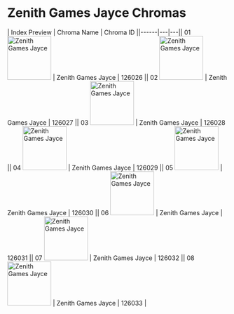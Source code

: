 # Zenith Games Jayce Chromas

| Index  Preview | Chroma Name | Chroma ID ||------|---|---|| 01  <img src='https://raw.communitydragon.org/latest/plugins/rcp-be-lol-game-data/global/default/v1/champion-chroma-images/126/126026.png' alt='Zenith Games Jayce' width='100'> | Zenith Games Jayce | 126026 || 02  <img src='https://raw.communitydragon.org/latest/plugins/rcp-be-lol-game-data/global/default/v1/champion-chroma-images/126/126027.png' alt='Zenith Games Jayce' width='100'> | Zenith Games Jayce | 126027 || 03  <img src='https://raw.communitydragon.org/latest/plugins/rcp-be-lol-game-data/global/default/v1/champion-chroma-images/126/126028.png' alt='Zenith Games Jayce' width='100'> | Zenith Games Jayce | 126028 || 04  <img src='https://raw.communitydragon.org/latest/plugins/rcp-be-lol-game-data/global/default/v1/champion-chroma-images/126/126029.png' alt='Zenith Games Jayce' width='100'> | Zenith Games Jayce | 126029 || 05  <img src='https://raw.communitydragon.org/latest/plugins/rcp-be-lol-game-data/global/default/v1/champion-chroma-images/126/126030.png' alt='Zenith Games Jayce' width='100'> | Zenith Games Jayce | 126030 || 06  <img src='https://raw.communitydragon.org/latest/plugins/rcp-be-lol-game-data/global/default/v1/champion-chroma-images/126/126031.png' alt='Zenith Games Jayce' width='100'> | Zenith Games Jayce | 126031 || 07  <img src='https://raw.communitydragon.org/latest/plugins/rcp-be-lol-game-data/global/default/v1/champion-chroma-images/126/126032.png' alt='Zenith Games Jayce' width='100'> | Zenith Games Jayce | 126032 || 08  <img src='https://raw.communitydragon.org/latest/plugins/rcp-be-lol-game-data/global/default/v1/champion-chroma-images/126/126033.png' alt='Zenith Games Jayce' width='100'> | Zenith Games Jayce | 126033 |